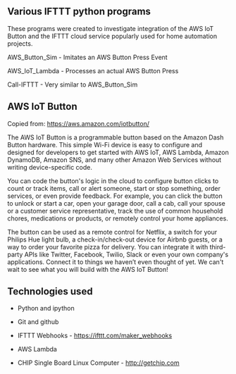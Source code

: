 ## Various IFTTT python programs

These programs were created to investigate integration of the AWS IoT Button and
the IFTTT cloud service popularly used for home automation projects.

AWS_Button_Sim - Imitates an AWS Button Press Event

AWS_IoT_Lambda - Processes an actual AWS Button Press

Call-IFTTT - Very similar to AWS_Button_Sim

## AWS IoT Button

Copied from: https://aws.amazon.com/iotbutton/

The AWS IoT Button is a programmable button based on the Amazon Dash Button hardware.
This simple Wi-Fi device is easy to configure and designed for developers to get started
with AWS IoT, AWS Lambda, Amazon DynamoDB, Amazon SNS, and many other Amazon Web Services
without writing device-specific code.

You can code the button's logic in the cloud to configure button clicks to count or track
items, call or alert someone, start or stop something, order services, or even provide
feedback. For example, you can click the button to unlock or start a car, open your garage
door, call a cab, call your spouse or a customer service representative, track the use of
common household chores, medications or products, or remotely control your home appliances.

The button can be used as a remote control for Netflix, a switch for your Philips Hue light
bulb, a check-in/check-out device for Airbnb guests, or a way to order your favorite pizza
for delivery. You can integrate it with third-party APIs like Twitter, Facebook, Twilio,
Slack or even your own company's applications. Connect it to things we haven’t even thought
of yet. We can't wait to see what you will build with the AWS IoT Button!

## Technologies used

- Python and ipython

- Git and github

- IFTTT Webhooks - https://ifttt.com/maker_webhooks

- AWS Lambda

- CHIP Single Board Linux Computer - http://getchip.com
